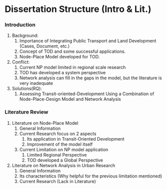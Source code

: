 # Dissertation Structure (Intro & Lit.)

### Introduction

1. Background: 
    1. Importance of Integrating Public Transport and Land Development (Cases, Document, etc.)
    2. Concept of TOD and some successful applications.
    3. Node-Place Model developed for TOD.
2. Conflict:
    1. Current NP model limited in regional scale research
    2. TOD has developed a system perspective
    3. Network analysis can fill in the gaps in the model, but the literature is very inadequate
3. Solutions(RQ):
    1. Assessing Transit-oriented-Development Using a Combination of Node-Place-Design Model and Network Analysis

### Literature Review

1. Literature on Node-Place Model
    1. General Information
    2. Current Research focus on 2 aspects
        1. Its application in Transit-Oriented Development
        2. Improvement of the model itself
    3. Current Limitation on NP model application
        1. Limited Regional Perspective
        2. TOD developed a Global Perspective
2. Literature on Network Analysis in Urban Research
    1. General Information
    2. Its characteristics (Why helpful for the previous limitation mentioned)
    3. Current Research (Lack in Literature)
